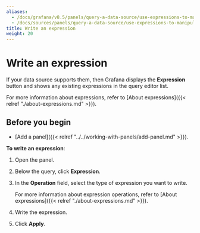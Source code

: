 ```yaml
---
aliases:
  - /docs/grafana/v8.5/panels/query-a-data-source/use-expressions-to-manipulate-data/write-an-expression/
  - /docs/sources/panels/query-a-data-source/use-expressions-to-manipulate-data/write-an-expression/
title: Write an expression
weight: 20
---
```


# Write an expression

If your data source supports them, then Grafana displays the **Expression** button and shows any existing expressions in the query editor list.

For more information about expressions, refer to [About expressions]({{< relref "./about-expressions.md" >}}).

## Before you begin

- [Add a panel]({{< relref "../../working-with-panels/add-panel.md" >}}).

**To write an expression**:

1. Open the panel.
1. Below the query, click **Expression**.
1. In the **Operation** field, select the type of expression you want to write.

   For more information about expression operations, refer to [About expressions]({{< relref "./about-expressions.md" >}}).

1. Write the expression.
1. Click **Apply**.
